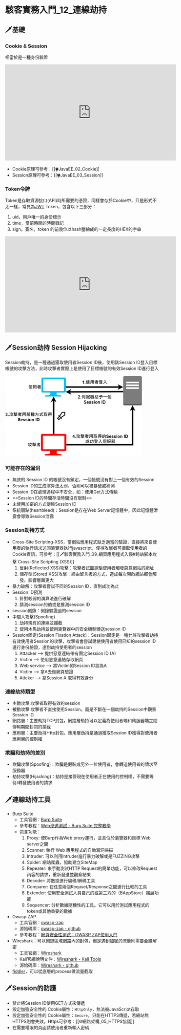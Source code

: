 # 駭客實務入門_12_連線劫持
## 🗡基礎
### Cookie & Session
相當於是一種身份驗證

<iframe width="560" height="315" src="https://www.youtube.com/embed/lNQAl71Abqc" title="YouTube video player" frameborder="0" allow="accelerometer; autoplay; clipboard-write; encrypted-media; gyroscope; picture-in-picture" allowfullscreen></iframe>

- Cookie原理可參考：[[🍀JavaEE_02_Cookie]]
- Session原理可參考：[[🍀JavaEE_03_Session]]

### Token令牌
Token是存取資源接口(API)時所需要的憑證，同樣會存於Cookie中，只是形式不太一樣，常見為[JWT](https://jwt.io/) Token，包含以下三部分：
1. uid，用戶唯一的身份標示
2. time，當前時間的時間戳記
3. sign，簽名，token 的前幾位以hash壓縮成的一定長度的HEX的字串

<iframe width="560" height="315" src="https://www.youtube.com/embed/ITDrxC6hDh0" title="YouTube video player" frameborder="0" allow="accelerometer; autoplay; clipboard-write; encrypted-media; gyroscope; picture-in-picture" allowfullscreen></iframe>

## 🗡Session劫持 Session Hijacking
Session劫持，是一種通過獲取使用者Session ID後，使用該Session ID登入目標帳號的攻擊方法，此時攻擊者實際上是使用了目標帳號的有效Session ID進行登入

![駭客實務入門_12_連線劫持_01_Session劫持示意](https://github.com/MickeyHuang233/CodingStudyNote/blob/main/05_%E8%B3%87%E5%AE%89%E6%8A%80%E8%A1%93/%F0%9F%97%A1%E9%A7%AD%E5%AE%A2%E5%AF%A6%E5%8B%99%E5%85%A5%E9%96%80/images/%E9%A7%AD%E5%AE%A2%E5%AF%A6%E5%8B%99%E5%85%A5%E9%96%80_12_%E9%80%A3%E7%B7%9A%E5%8A%AB%E6%8C%81_01_Session%E5%8A%AB%E6%8C%81%E7%A4%BA%E6%84%8F.png?raw=true)

### 可能存在的漏洞
- 無效的 Session ID 的帳號沒有鎖定，一個帳號沒有對上一個有效的Session
- Session ID的生成演算法太弱，否則可以被暴破或猜測
- Session ID在處理過程中不安全，如：使用Get方式傳輸
- ==Session ID的時間存活時間沒有限制==
- 未使用加密的方式傳輸Session ID
- 系統弱點(heartbleed)：Session是存在Web Server記憶體中，因此記憶體泄露會導致Session泄露

### Session劫持方式
- Cross-Site Scripting-XSS，當網站應用程式缺乏適當的驗證，直接將來自使用者的執行請求送回瀏覽器執行javascript，使得攻擊者可擷取使用者的Cookie資訊，可參考：[[🗡駭客實務入門_09_網頁應用程式入侵#跨站腳本攻擊 Cross-Site Scripting (XSS)]]
	1. 反射(Reflected XSS)攻擊：攻擊者試圖誘騙使用者觸發惡意網站的網址
	2. 儲存型(Stored XSS)攻擊：經由留言板的方式，造成每次開啟網站都會觸發。影響層面更大
- 暴力破解：攻擊者嘗試不同的Session ID，直到成功為止
- Session ID預測
	1. 針對較弱的演算法進行破解
	2. 猜測session的值或是推測session ID
- session側錄：側錄驗證過的session
- 中間人攻擊(Spoofing)
	1. 劫持現有的連線並攔截
	2. 使用木馬劫持並使用瀏覽器中的安全機制傳送session ID
- Session固定(Session Fixation Attack)：Session固定是一種允許攻擊者劫持有效使用者Session的攻擊，攻擊者會嘗試誘使使用者使用已知的session ID進行身份驗證，達到劫持使用者的session
	1.  Attacker --> 提供惡意連結帶有固定Session ID (A)
	2.  Victim --> 使用惡意連結存取網頁
	3.  Web service --> 將Victim的Session ID設為A
	4.  Victim --> 拿A去做網頁驗證
	5.  Attcker --> 拿Session A 取得有效身分

### 連線劫持類型
- 主動攻擊:攻擊者取得有效的session
- 被動攻擊:攻擊者不直接使用Session。而是不斷在一個劫持的Session中觀察 Session ID
- 網路層：主要劫持TCP封包，網路層劫持可以定義為使用者端和伺服器端之間傳輸期間封包的攔截
- 應用層：主要劫持Http封包，應用層劫持是通過獲取Session ID獲得對使用者應用層的控制權

### 欺騙和劫持的差別
- 欺騙攻擊(Spoofing)：欺騙是假裝成另外一位使用者，會轉送使用者的請求至服務器
- 劫持攻擊(Hijacking)：劫持是接管現在使用者正在使用的控制權，不需要等待/轉發使用者的請求

## 🗡連線劫持工具
- Burp Suite
	- 工具官網：[Burp Suite](https://portswigger.net/burp)
	- 參考教程：[Web滲透測試 - Burp Suite 完整教學](https://ithelp.ithome.com.tw/2020-12th-ironman/articles/3806)
	- 包含功能：
		1. Proxy: 使Burp作為Web proxy運行，並且位於瀏覽器和目標 Web server之間
		2. Scanner: 執行 Web 應用程式的自動漏洞掃描
		3. Intruder: 可以利用Intruder進行暴力破解或是FUZZING攻擊
		4. Spider: 網站爬蟲，協助建立SiteMap
		5. Repeater: 來手動測試HTTP Request的簡單功能，可以修改Request內容的請求，重新發送並觀察結果
		6. Decoder: 將數據進行編碼/解碼工具
		7. Comparer: 在任意兩個Requset/Response之間進行比較的工具
		8. Extender: 使用安全測試人員自己的或第三方的（BAppStore）擴展功能
		9. Sequencer: 分析數據隨機性的工具。它可以用於測試應用程式的token或其他重要的數據
- Owasp ZAP
	- 工具官網：[owasp-zap](https://www.zaproxy.org/)
	- 源始碼庫：[owasp-zap - github](https://github.com/zaproxy/zaproxy)
	- 參考教程：[網頁安全性測試：OWASP ZAP使用入門](https://www.tpisoftware.com/tpu/articleDetails/2161)
- Wireshark：可以側錄區域網路內的封包，但是遇到加密的流量則需要金鑰解密
	- 工具官網：[Wireshark](https://www.wireshark.org/download.html)
	- Kali官網說明文件：[Wireshark - Kali Tools](https://www.kali.org/tools/wireshark/)
	- 源始碼庫：[Wireshark - github](https://github.com/wireshark/wireshark)
- [fiddler](https://www.telerik.com/fiddler)，可以從底層的process做流量截取

## 🗡Session的防護
- 禁止將Session ID使用GET方式來傳遞
- 設定加強安全性的 Cookie屬性：`HttpOnly`，無法被JavaScript存取
- 設定加強安全性的 Cookie屬性：`Secure`，只能在HTTPS傳遞，若網站無HTTPS則會失效。Https可參考：[[🌐網路架構_05_HTTPS協議]]
- 在需要權限的頁面請使用者重新輸入密碼
